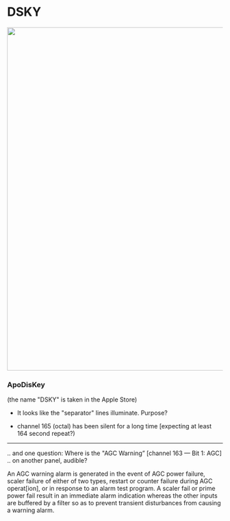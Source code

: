 #  DSKY

<p align="center">
    <img src="https://ramsaycons.com/pix/macOS-DSKY-EP134B.png" width="800"  />
</p>

### ApoDisKey

(the name "DSKY" is taken in the Apple Store)

* It looks like the "separator" lines illuminate.  Purpose?

* channel 165 (octal) has been silent for a long time [expecting at least 164 second repeat?)
_____________________________

.. and one question: Where is the "AGC Warning” [channel 163 — Bit 1: AGC] .. on another panel, audible?

   An AGC warning alarm is generated in the event of AGC power failure, scaler failure of either of 
   two types, restart or counter failure during AGC operat[ion], or in response to an alarm test program. 
   A scaler fail or prime power fail result in an immediate alarm indication whereas the other inputs 
   are buffered by a filter so as to prevent transient disturbances from causing a warning alarm.

